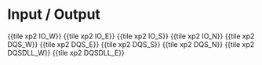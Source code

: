 # Input / Output

{{tile xp2 IO_W}}
{{tile xp2 IO_E}}
{{tile xp2 IO_S}}
{{tile xp2 IO_N}}
{{tile xp2 DQS_W}}
{{tile xp2 DQS_E}}
{{tile xp2 DQS_S}}
{{tile xp2 DQS_N}}
{{tile xp2 DQSDLL_W}}
{{tile xp2 DQSDLL_E}}
